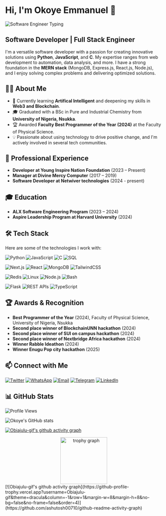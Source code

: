 # Hi, I'm Okoye Emmanuel 👋

![Software Engineer Typing](https://media.giphy.com/media/qgQUggAC3Pfv687qPC/giphy.gif)

## Software Developer | Full Stack Engineer

I'm a versatile software developer with a passion for creating innovative solutions using **Python**, **JavaScript**, and **C**. My expertise ranges from web development to automation, data analysis, and more. I have a strong foundation in the **MERN stack** (MongoDB, Express.js, React.js, Node.js), and I enjoy solving complex problems and delivering optimized solutions.

## 👨‍💻 About Me

- 🌱 Currently learning **Artifical Intelligent** and deepening my skills in **Web3 and Blockchain**.
- 🎓 Graduated with a BSc in Pure and Industrial Chemistry from **University of Nigeria, Nsukka**.
- 🏆 Awarded **Faculty Best Programmer of the Year (2024)** at the Faculty of Physical Science.
- 💡 Passionate about using technology to drive positive change, and I'm actively involved in several tech communities.

## 💼 Professional Experience

- **Developer at Young Inspire Nation Foundation** (2023 – Present)
- **Manager at Divine Mercy Computer** (2017 – 2019)
- **Software Developer at Netwiver technologies** (2024 - present)

## 🎓 Education

- **ALX Software Engineering Program** (2023 – 2024)
- **Aspire Leadership Program at Harvard University** (2024)

## 🛠️ Tech Stack

Here are some of the technologies I work with:

![Python](https://img.shields.io/badge/-Python-333?style=flat&logo=python)
![JavaScript](https://img.shields.io/badge/-JavaScript-333?style=flat&logo=javascript)
![C](https://img.shields.io/badge/-C-333?style=flat&logo=c)
![SQL](https://img.shields.io/badge/-SQL-333?style=flat&logo=postgresql)


![Next.js](https://img.shields.io/badge/-Next.js-333?style=flat&logo=next.js)
![React](https://img.shields.io/badge/-React-333?style=flat&logo=react)
![MongoDB](https://img.shields.io/badge/-MongoDB-333?style=flat&logo=mongodb)
![TailwindCSS](https://img.shields.io/badge/-TailwindCSS-333?style=flat&logo=tailwindcss)


![Redis](https://img.shields.io/badge/-Redis-333?style=flat&logo=redis)
![Linux](https://img.shields.io/badge/-Linux-333?style=flat&logo=linux)
![Node.js](https://img.shields.io/badge/-Node.js-333?style=flat&logo=node.js)
![Bash](https://img.shields.io/badge/-Bash-333?style=flat&logo=gnu-bash)


![Flask](https://img.shields.io/badge/-Flask-333?style=flat&logo=flask)
![REST APIs](https://img.shields.io/badge/-REST%20APIs-333?style=flat&logo=restapi)
![TypeScript](https://img.shields.io/badge/-TypeScript-333?style=flat&logo=typescript)

## 🏆 Awards & Recognition

- **Best Programmer of the Year** (2024), Faculty of Physical Science, University of Nigeria, Nsukka
- **Second place winner of BlockchainUNN hackathon** (2024)
- **Second place winner of SUI on campus hackathon** (2024)
- **Second place winner of Nextbridge Africa hackathon** (2024)
- **Winner Rabble Ideathon** (2024)
- **Winner Enugu Pop city hackathon** (2025)

## 📫 Connect with Me
[![Twitter](https://img.shields.io/badge/-Twitter-1DA1F2?style=flat&logo=twitter&logoColor=white)](https://x.com/okoye_emma_obi)
[![WhatsApp](https://img.shields.io/badge/-WhatsApp-25D366?style=flat&logo=whatsapp&logoColor=white)](https://wa.me/2349069406647)
[![Email](https://img.shields.io/badge/-Email-D14836?style=flat&logo=gmail&logoColor=white)](mailto:okoyeemmanuelobiajulu@gmail.com)
[![Telegram](https://img.shields.io/badge/-Telegram-2CA5E0?style=flat&logo=telegram&logoColor=white)](https://t.me/okoyeemmanuelobiajulu)
[![LinkedIn](https://img.shields.io/badge/-LinkedIn-0077B5?style=flat&logo=linkedin&logoColor=white)](https://www.linkedin.com/in/emmanuel-okoye-79a387200/)

## 📊 GitHub Stats
![Profile Views](https://komarev.com/ghpvc/?username=Obiajulu-gif&color=blue)

![Okoye's GitHub stats](https://github-readme-stats.vercel.app/api?username=Obiajulu-gif&show_icons=true&theme=radical)

[![Obiajulu-gif's github activity graph](https://github-readme-activity-graph.vercel.app/graph?username=Obiajulu-gif&theme=tokyo-night)](https://github.com/ashutosh00710/github-readme-activity-graph)
<div align="center">
  <img src="https://github-profile-trophy.vercel.app?username=z3roai&theme=dracula&column=-1&row=1&margin-w=8&margin-h=8&no-bg=false&no-frame=false&order=4" height="150" alt="trophy graph"  />
</div>
[![Obiajulu-gif's github activity graph](https://github-profile-trophy.vercel.app?username=Obiajulu-gif&theme=dracula&column=-1&row=1&margin-w=8&margin-h=8&no-bg=false&no-frame=false&order=4)](https://github.com/ashutosh00710/github-readme-activity-graph)

